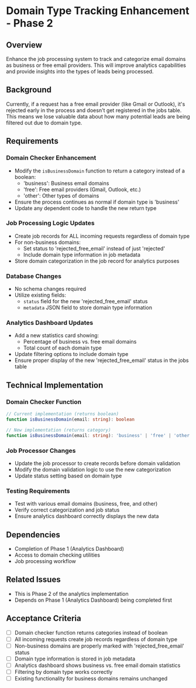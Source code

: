 # Domain Type Tracking Enhancement - Phase 2

## Overview
Enhance the job processing system to track and categorize email domains as business or free email providers. This will improve analytics capabilities and provide insights into the types of leads being processed.

## Background
Currently, if a request has a free email provider (like Gmail or Outlook), it's rejected early in the process and doesn't get registered in the jobs table. This means we lose valuable data about how many potential leads are being filtered out due to domain type.

## Requirements

### Domain Checker Enhancement
- Modify the `isBusinessDomain` function to return a category instead of a boolean:
  - 'business': Business email domains
  - 'free': Free email providers (Gmail, Outlook, etc.)
  - 'other': Other types of domains
- Ensure the process continues as normal if domain type is 'business'
- Update any dependent code to handle the new return type

### Job Processing Logic Updates
- Create job records for ALL incoming requests regardless of domain type
- For non-business domains:
  - Set status to 'rejected_free_email' instead of just 'rejected'
  - Include domain type information in job metadata
- Store domain categorization in the job record for analytics purposes

### Database Changes
- No schema changes required
- Utilize existing fields:
  - `status` field for the new 'rejected_free_email' status
  - `metadata` JSON field to store domain type information

### Analytics Dashboard Updates
- Add a new statistics card showing:
  - Percentage of business vs. free email domains
  - Total count of each domain type
- Update filtering options to include domain type
- Ensure proper display of the new 'rejected_free_email' status in the jobs table

## Technical Implementation

### Domain Checker Function
```typescript
// Current implementation (returns boolean)
function isBusinessDomain(email: string): boolean

// New implementation (returns category)
function isBusinessDomain(email: string): 'business' | 'free' | 'other'
```

### Job Processor Changes
- Update the job processor to create records before domain validation
- Modify the domain validation logic to use the new categorization
- Update status setting based on domain type

### Testing Requirements
- Test with various email domains (business, free, and other)
- Verify correct categorization and job status
- Ensure analytics dashboard correctly displays the new data

## Dependencies
- Completion of Phase 1 (Analytics Dashboard)
- Access to domain checking utilities
- Job processing workflow

## Related Issues
- This is Phase 2 of the analytics implementation
- Depends on Phase 1 (Analytics Dashboard) being completed first

## Acceptance Criteria
- [ ] Domain checker function returns categories instead of boolean
- [ ] All incoming requests create job records regardless of domain type
- [ ] Non-business domains are properly marked with 'rejected_free_email' status
- [ ] Domain type information is stored in job metadata
- [ ] Analytics dashboard shows business vs. free email domain statistics
- [ ] Filtering by domain type works correctly
- [ ] Existing functionality for business domains remains unchanged
